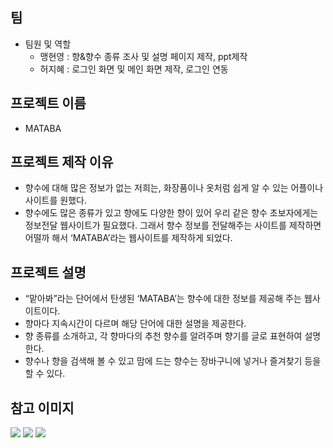 ## 팀
- 팀원 및 역할
    - 맹현영 : 향&향수 종류 조사 및 설명 페이지 제작, ppt제작
    - 허지혜 : 로그인 화면 및 메인 화면 제작, 로그인 연동

## 프로젝트 이름
- MATABA

## 프로젝트 제작 이유
- 향수에 대해 많은 정보가 없는 저희는, 화장품이나 옷처럼 쉽게 알 수 있는 어플이나 사이트를 원했다.
- 향수에도 많은 종류가 있고 향에도 다양한 향이 있어 우리 같은 향수 초보자에게는 정보전달 웹사이트가 필요했다. 그래서 향수 정보를 전달해주는 사이트를 제작하면 어떨까 해서 ‘MATABA’라는 웹사이트를 제작하게 되었다.

## 프로젝트 설명
- “맡아봐”라는 단어에서 탄생된 ‘MATABA’는 향수에 대한 정보를 제공해 주는 웹사이트이다.
- 향마다 지속시간이 다르며 해당 단어에 대한 설명을 제공한다.
- 향 종류를 소개하고, 각 향마다의 추천 향수를 알려주며 향기를 글로 표현하여 설명한다.
- 향수나 향을 검색해 볼 수 있고 맘에 드는 향수는 장바구니에 넣거나 즐겨찾기 등을 할 수 있다.

## 참고 이미지
![](https://github.com/Meang27/Meang27/blob/main/mataba_login_1.JPG)
![](https://github.com/Meang27/Meang27/blob/main/Chypre.JPG)
![](https://github.com/Meang27/Meang27/blob/main/incense.JPG)
